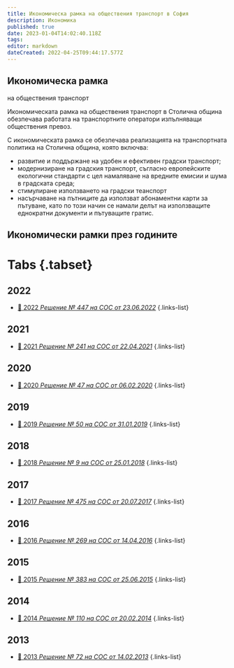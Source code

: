 ```yaml
---
title: Икономическа рамка на обществения транспорт в София
description: Икономика
published: true
date: 2023-01-04T14:02:40.118Z
tags: 
editor: markdown
dateCreated: 2022-04-25T09:44:17.577Z
---
```


## **Икономическа рамка**  
на обществения транспорт

Икономическата рамка на обществения транспорт в Столична община обезпечава работата на транспортните оператори изпълняващи обществения превоз. 

С икономическата рамка се обезпечава реализацията на транспортната политика на Столична община, която включва:

-   развитие и поддържане на удобен и ефективен градски транспорт;
-   модернизиране на градския транспорт, съгласно европейските екологични стандарти с цел намаляване на вредните емисии и шума в градската среда;
-   стимулиране използването на градски теанспорт
-   насърчаване на пътниците да използват абонаментни карти за пътуване, като по този начин се намали делът на използващите еднократни документи и пътуващите гратис.

## Икономически рамки през годините
# Tabs {.tabset}

## 2022
- [:memo: 2022 *Решение № 447 на СОС от 23.06.2022*](/bg/economics-and-society/economic-framework/2022)
{.links-list}

## 2021
- [:memo: 2021 *Решение № 241 на СОС от 22.04.2021*](/bg/economics-and-society/economic-framework/2021)
{.links-list}

## 2020
- [:memo: 2020 *Решение № 47 на СОС от 06.02.2020*](/bg/economics-and-society/economic-framework/2020)
{.links-list}

## 2019
- [:memo: 2019 *Решение № 50 на СОС от 31.01.2019*](/bg/economics-and-society/economic-framework/2019)
{.links-list}

## 2018
- [:memo: 2018 *Решение № 9 на СОС от 25.01.2018*](/bg/economics-and-society/economic-framework/2018)
{.links-list}

## 2017
- [:memo: 2017 *Решение № 475 на СОС от 20.07.2017*](/bg/economics-and-society/economic-framework/2017)
{.links-list}

## 2016
- [:memo: 2016 *Решение № 269 на СОС от 14.04.2016*](/bg/economics-and-society/economic-framework/2016)
{.links-list}

## 2015
- [:memo: 2015 *Решение № 383 на СОС от 25.06.2015*](/bg/economics-and-society/economic-framework/2015)
{.links-list}

## 2014
- [:memo: 2014 *Решение № 110 на СОС от 20.02.2014*](/bg/economics-and-society/economic-framework/2014)
{.links-list}

## 2013
- [:memo: 2013 *Решение № 72 на СОС от 14.02.2013*](/bg/economics-and-society/economic-framework/2013)
{.links-list}
